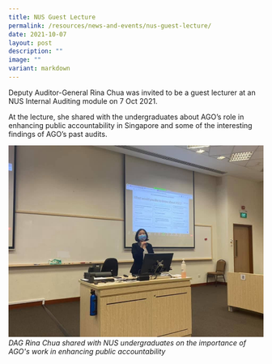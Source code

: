 ```yaml
---
title: NUS Guest Lecture
permalink: /resources/news-and-events/nus-guest-lecture/
date: 2021-10-07
layout: post
description: ""
image: ""
variant: markdown
---
```

Deputy Auditor-General Rina Chua was invited to be a guest lecturer at an NUS Internal Auditing module on 7 Oct 2021. 

At the lecture, she shared with the undergraduates about AGO’s role in enhancing public accountability in Singapore and some of the interesting findings of AGO’s past audits.

![](/images/News_Events_Photos/2021/nus_lecture_2021.jpeg)
*DAG Rina Chua shared with NUS undergraduates on the importance of AGO's work in enhancing public accountability*